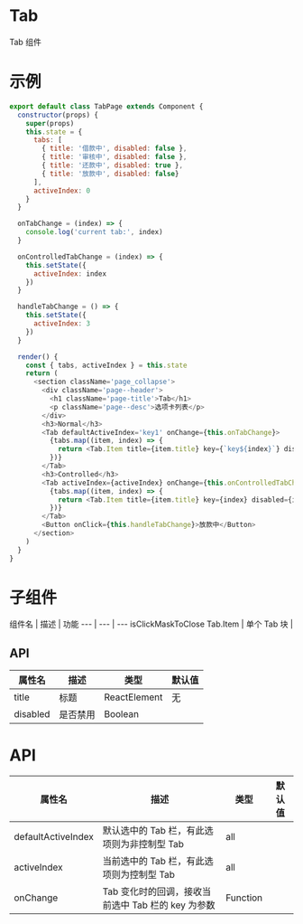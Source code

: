 # Tab
Tab 组件
# 示例
```js
export default class TabPage extends Component {
  constructor(props) {
    super(props)
    this.state = {
      tabs: [
        { title: '借款中', disabled: false },
        { title: '审核中', disabled: false },
        { title: '还款中', disabled: true },
        { title: '放款中', disabled: false}
      ],
      activeIndex: 0
    }
  }

  onTabChange = (index) => {
    console.log('current tab:', index)
  }

  onControlledTabChange = (index) => {
    this.setState({
      activeIndex: index
    })
  }

  handleTabChange = () => {
    this.setState({
      activeIndex: 3
    })
  }

  render() {
    const { tabs, activeIndex } = this.state
    return (
      <section className='page_collapse'>
        <div className='page--header'>
          <h1 className='page-title'>Tab</h1>
          <p className='page--desc'>选项卡列表</p>
        </div>
        <h3>Normal</h3>
        <Tab defaultActiveIndex='key1' onChange={this.onTabChange}>
          {tabs.map((item, index) => {
            return <Tab.Item title={item.title} key={`key${index}`} disabled={item.disabled}>内容：{item.title}</Tab.Item>
          })}
        </Tab>
        <h3>Controlled</h3>
        <Tab activeIndex={activeIndex} onChange={this.onControlledTabChange}>
          {tabs.map((item, index) => {
            return <Tab.Item title={item.title} key={index} disabled={item.disabled}>内容：{item.title}</Tab.Item>
          })}
        </Tab>
        <Button onClick={this.handleTabChange}>放款中</Button>
      </section>
    )
  }
}
```
# 子组件
组件名 | 描述 | 功能
--- | --- | --- isClickMaskToClose
Tab.Item | 单个 Tab 块 | 
## API
属性名 | 描述 | 类型 | 默认值
--- | --- | --- | ---
title | 标题 | ReactElement | 无
disabled | 是否禁用 | Boolean | 
# API
属性名 | 描述 | 类型 | 默认值
--- | --- | --- | ---
defaultActiveIndex | 默认选中的 Tab 栏，有此选项则为非控制型 Tab | all | 
activeIndex | 当前选中的 Tab 栏，有此选项则为控制型 Tab | all |
onChange | Tab 变化时的回调，接收当前选中 Tab 栏的 key 为参数 | Function | 
